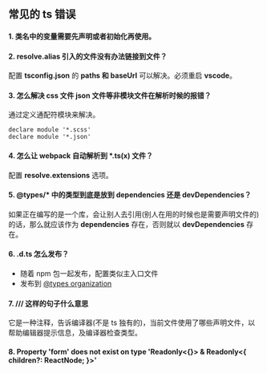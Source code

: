 ## 常见的 ts 错误

#### 1. 类名中的变量需要先声明或者初始化再使用。

#### 2. **resolve.alias** 引入的文件没有办法链接到文件？

配置 **tsconfig.json** 的 **paths 和 baseUrl** 可以解决。必须重启 **vscode**。

#### 3. 怎么解决 css 文件 json 文件等非模块文件在解析时候的报错？

通过定义通配符模块来解决。

```
declare module '*.scss'
declare module '*.json'
```

#### 4. 怎么让 webpack 自动解析到 *.ts(x) 文件？

配置 **resolve.extensions** 选项。

#### 5. @types/* 中的类型到底是放到 dependencies 还是 devDependencies？

如果正在编写的是一个库，会让别人去引用(别人在用的时候也是需要声明文件的)的话，那么就应该作为 **dependencies** 存在，否则就以 **devDependencies** 存在。

#### 6. .d.ts 怎么发布？

- 随着 npm 包一起发布，配置类似主入口文件
- 发布到 [@types organization](https://www.npmjs.com/~types)

#### 7. /// <reference types="typescript" /> 这样的句子什么意思

它是一种注释，告诉编译器(不是 ts 独有的)，当前文件使用了哪些声明文件，以帮助编辑器提示信息，及编译器检查类型。


#### 8.  Property 'form' does not exist on type 'Readonly<{}> & Readonly<{ children?: ReactNode; }>'




